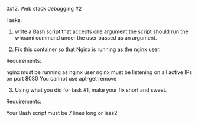 0x12. Web stack debugging #2

Tasks:

1. write a Bash script that accepts one argument
the script should run the whoami command under the user passed as an argument.

2. Fix this container so that Nginx is running as the nginx user.

Requirements:

nginx must be running as nginx user
nginx must be listening on all active IPs on port 8080
You cannot use apt-get remove

3. Using what you did for task #1, make your fix short and sweet.

Requirements:

Your Bash script must be 7 lines long or less2
